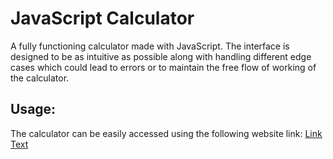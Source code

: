 # JavaScript Calculator

A fully functioning calculator made with JavaScript. The interface is designed to be as intuitive as possible along with handling different edge cases which could lead to errors or to maintain the free flow of working of the calculator.

## Usage:

The calculator can be easily accessed using the following website link: 
[Link Text](https://calprojs.netlify.app/) 
